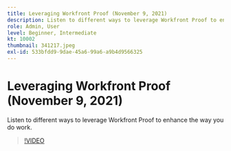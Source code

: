 ```yaml
---
title: Leveraging Workfront Proof (November 9, 2021)
description: Listen to different ways to leverage Workfront Proof to enhance the way you do work.
role: Admin, User
level: Beginner, Intermediate
kt: 10002
thumbnail: 341217.jpeg
exl-id: 533bfdd9-9dae-45a6-99a6-a9b4d9566325
---
```

# Leveraging Workfront Proof (November 9, 2021)

Listen to different ways to leverage Workfront Proof to enhance the way you do work.

>[!VIDEO](https://video.tv.adobe.com/v/341217/?quality=12&learn=on)
